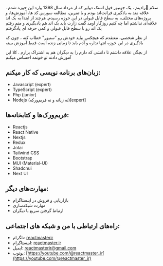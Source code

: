 
سلام 👋رادینم ، یک جونیور فول استک دولپر که از مرداد سال 1398 وارد این حوزه شدم . علاقه مند به یادگیری فرانت‌اند بودم و با تمرین، مطالعه سورس کد ها، آموزش‌ها، و پروژه‌های مختلف، به سطح قابل قبولی در این حوزه رسیدم. هرچند از ابتدا به بک اند علاقه‌ای نداشتم اما چه کنیم روزگار اومد گفت زارت باید بک اند هم یادبگیری و منم رفتم بک اند رو با سطح قابل قبولی و کمی حرفه ای یادگرفتم

از نظر شخصی، معتقدم که هیچکس نباید خودش رو "سنیور" خطاب کنه ، چون که یادگیری در این حوزه انتها نداره و آدم باید تا زمانی زنده است فقط آموزش ببینه

از بچگی علاقه داشتم تا دانشی که دارم را به دیگران هم به اشتراک بزارم . کلا این آموزش دادنه تو خونمه احساس میکنم

## زبان‌های برنامه نویسی که کار میکنم:

- Javascript (expert)
- TypeScript (expert)
- Php (junior)
- Nodejs (نه زبانه و نه فریم‌ورکه)[expert]

## فریم‌ورک‌ها و کتابخانه‌ها:

- Reactjs
- React Native
- Nextjs
- Redux
- Jotai
- Tailwind CSS
- Bootstrap
- MUI (Material-UI)
- Shadcnui
- Next UI

## مهارت‌های دیگر:

- بازاریابی و فروش در اینستاگرام
- مهارت شبکه‌سازی
- ارتباط گرفتن سریع با دیگران

## راه‌های ارتباطی با من و شبکه های اجتماعی:

- تلگرام: [reactmasterir](https://t.me/reactmasterir)
-  اینستاگرام: [reactmaster.ir](https://instagram/reactmaster.ir)
- ایمیل: [reactmasterir@gmail.com](mailto:reactmasterir@gmail.com)
- یوتوب: [https://youtube.com/@reactmaster_ir](https://youtube.com/@reactmaster_ir)
